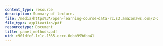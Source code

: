 ```yaml
---
content_type: resource
description: Summary of lecture.
file: /media/https%3A/open-learning-course-data-rc.s3.amazonaws.com/2-29-numerical-marine-hydrodynamics-13-024-spring-2003/c901dfe01c1c1665ecce6ebb999dbb41_panel_methods.pdf
file_type: application/pdf
resourcetype: Document
title: panel_methods.pdf
uid: c901dfe0-1c1c-1665-ecce-6ebb999dbb41
---
```

